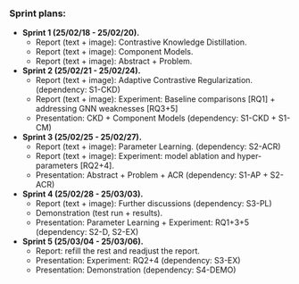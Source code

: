 ### Sprint plans:
- **Sprint 1 (25/02/18 - 25/02/20).**
  + Report (text + image): Contrastive Knowledge Distillation.
  + Report (text + image): Component Models.
  + Report (text + image): Abstract + Problem.
- **Sprint 2 (25/02/21 - 25/02/24).**
  + Report (text + image): Adaptive Contrastive Regularization. (dependency: S1-CKD)
  + Report (text + image): Experiment: Baseline comparisons \[RQ1\] + addressing GNN weaknesses \[RQ3+5\]
  + Presentation: CKD + Component Models (dependency: S1-CKD + S1-CM)
- **Sprint 3 (25/02/25 - 25/02/27).**
  + Report (text + image): Parameter Learning. (dependency: S2-ACR)
  + Report (text + image): Experiment: model ablation and hyper-parameters \[RQ2+4\].
  + Presentation: Abstract + Problem + ACR (dependency: S1-AP + S2-ACR)
- **Sprint 4 (25/02/28 - 25/03/03).**
  + Report (text + image): Further discussions (dependency: S3-PL)
  + Demonstration (test run + results).
  + Presentation: Parameter Learning + Experiment: RQ1+3+5 (dependency: S2-D, S2-EX)
- **Sprint 5 (25/03/04 - 25/03/06).**
  + Report: refill the rest and readjust the report.
  + Presentation: Experiment: RQ2+4 (dependency: S3-EX)
  + Presentation: Demonstration (dependency: S4-DEMO)
